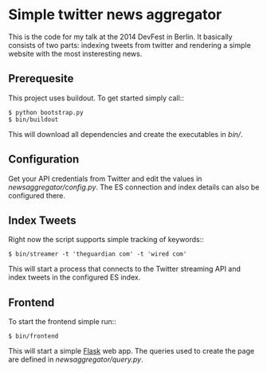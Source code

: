 # Simple twitter news aggregator

This is the code for my talk at the 2014 DevFest in Berlin. It basically
consists of two parts: indexing tweets from twitter and rendering a simple
website with the most insteresting news.


## Prerequesite

This project uses buildout. To get started simply call::

    $ python bootstrap.py
    $ bin/buildout

This will download all dependencies and create the executables in *bin/*.


## Configuration

Get your API credentials from Twitter and edit the values in
*newsaggregator/config.py*. The ES connection and index details can also be
configured there.


## Index Tweets

Right now the script supports simple tracking of keywords::

    $ bin/streamer -t 'theguardian com' -t 'wired com'

This will start a process that connects to the Twitter streaming API and index
tweets in the configured ES index.


## Frontend

To start the frontend simple run::

    $ bin/frontend

This will start a simple [Flask](http://flask.pocoo.org/) web app. The queries
used to create the page are defined in *newsaggregator/query.py*.
